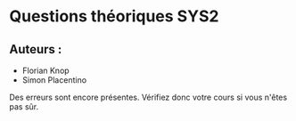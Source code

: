 # Questions théoriques SYS2

## Auteurs :

* Florian Knop
* Simon Placentino

Des erreurs sont encore présentes. Vérifiez donc votre cours si vous n'êtes pas sûr.


